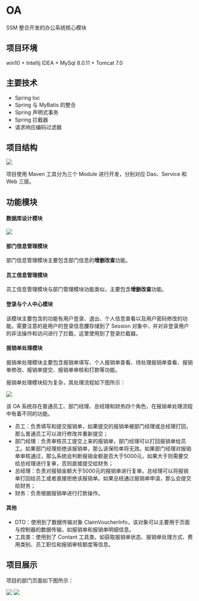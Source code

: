 # OA
SSM 整合开发的办公系统核心模块

## 项目环境
win10 + Intellij IDEA + MySql 8.0.11 + Tomcat 7.0
## 主要技术
* Spring Ioc
* Spring 与 MyBatis 的整合
* Spring 声明式事务
* Spring 拦截器
* 请求响应编码过滤器

## 项目结构
![](https://ws1.sinaimg.cn/large/005HAhlegy1g15qhbavh6j30dg0e8t8z.jpg)

项目使用 Maven 工具分为三个 Module 进行开发，分别对应 Dao、Service 和 Web 三层。

## 功能模块
#### 数据库设计模块
![](https://ws1.sinaimg.cn/large/005HAhlegy1g15qo56s5aj30in0d7q5q.jpg)

#### 部门信息管理模块
部门信息管理模块主要包含部门信息的**增删改查**功能。

#### 员工信息管理模块
员工信息管理模块与部门管理模块功能类似，主要包含**增删改查**功能。

#### 登录与个人中心模块
该模块主要包含的功能有用户登录、退出、个人信息查看以及用户密码修改的功能。需要注意的是用户的登录信息腰存储到了 Session 对象中，并对非登录用户的非法操作和访问进行了拦截，这里使用到了登录拦截器。

#### 报销单处理模块
报销单处理模块主要包含报销单填写、个人报销单查看、待处理报销单查看、报销单修改、报销单提交、报销单审核和打款等功能。

报销单处理模块较为复杂，其处理流程如下图所示：

![](https://ws1.sinaimg.cn/large/005HAhlegy1g15qy15d6dj30db0c4q3o.jpg)

该 OA 系统存在普通员工、部门经理、总经理和财务四个角色，在报销单处理流程中有着不同的功能。

* 员工：负责填写和提交报销单，如果提交的报销单被部门经理或总经理打回，那么普通员工可以进行修改并重新提交；
* 部门经理：负责审核员工提交上来的报销单，部门经理可以打回报销单给员工。如果部门经理拒绝该报销单，那么该保险单将无效。如果部门经理对报销单审核通过，那么系统会判断报销金额是否大于5000元，如果大于则需要交给总经理进行复审，否则直接提交给财务；
* 总经理：负责对报销金额大于5000元的报销单进行复审。总经理可以将报销单打回给员工或者直接拒绝该报销单。如果总经通过报销单申请，那么会提交给财务；
* 财务：负责根据报销单进行打款操作。

#### 其他
* DTO：使用到了数据传输对象 ClaimVoucherInfo，该对象可以主要用于页面与控制器的数据传输，如报销单和报销单明细信息。
* 工具类：使用到了 Contant 工具类，如获取报销单状态、报销单处理方式、费用类别、员工职位和报销审核额度等信息。

## 项目展示
项目的部门页面如下图所示：

![](https://ws1.sinaimg.cn/large/005HAhlegy1g15rm3fhvxj30g10ckglw.jpg)
![](https://ws1.sinaimg.cn/large/005HAhlegy1g15rm67wslj311d0gd3z4.jpg)
